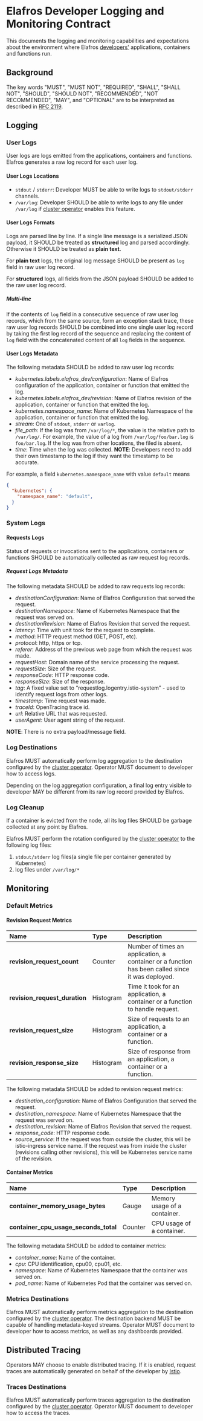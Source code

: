 # Elafros Developer Logging and Monitoring Contract

This documents the logging and monitoring capabilities and expectations about the
environment where Elafros [developers'](../product/personas.md#developer-personas)
applications, containers and functions run.

## Background

The key words "MUST", "MUST NOT", "REQUIRED", "SHALL", "SHALL NOT", "SHOULD", "SHOULD NOT",
"RECOMMENDED", "NOT RECOMMENDED", "MAY", and "OPTIONAL" are to be interpreted as
described in [RFC 2119](https://tools.ietf.org/html/rfc2119).

## Logging

### User Logs

User logs are logs emitted from the applications, containers and functions. Elafros
generates a raw log record for each user log.

#### User Logs Locations

* `stdout` / `stderr`: Developer MUST be able to write logs to `stdout/stderr` channels.
* `/var/log`: Developer SHOULD be able to write logs to any file under `/var/log`
  if [cluster operator](../product/personas.md#operator-personas) enables this feature.

#### User Logs Formats

Logs are parsed line by line. If a single line message is a serialized JSON payload,
it SHOULD be treated as **structured** log and parsed accordingly. Otherwise it SHOULD
be treated as **plain text**.

For **plain text** logs, the original log message SHOULD be present as `log` field in
raw user log record.

For **structured** logs, all fields from the JSON payload SHOULD be added to the
raw user log record.

##### Multi-line

If the contents of `log` field in a consecutive sequence of raw user log records,
which from the same source, form an exception stack trace, these raw user log records
SHOULD be combined into one single user log record by taking the first log record
of the sequence and replacing the content of `log` field with the concatenated content
of all `log` fields in the sequence.

#### User Logs Metadata

The following metadata SHOULD be added to raw user log records:

* *kubernetes.labels.elafros_dev/configuration*: Name of Elafros configuration
  of the application, container or function that emitted the log.
* *kubernetes.labels.elafros_dev/revision*: Name of Elafros revision of the application,
  container or function that emitted the log.
* *kubernetes.namespace_name*: Name of Kubernetes Namespace of the application, container
  or function that emitted the log.
* *stream*: One of `stdout`, `stderr` or `varlog`.
* *file_path*: If the log was from `/var/log/*`, the value is the relative path to `/var/log/`.
  For example, the value of a log from `/var/log/foo/bar.log` is `foo/bar.log`. If
  the log was from other locations, the filed is absent.
* *time*: Time when the log was collected. **NOTE**: Developers need to add their own
  timestamp to the log if they want the timestamp to be accurate.

For example, a field `kubernetes.namespace_name` with value `default` means

```json
{
  "kubernetes": {
    "namespace_name": "default",
  }
}
```

### System Logs

#### Requests Logs

Status of requests or invocations sent to the applications, containers or functions
SHOULD be automatically collected as raw request log records.

##### Request Logs Metadata

The following metadata SHOULD be added to raw requests log records:

* *destinationConfiguration*: Name of Elafros Configuration that served the request.
* *destinationNamespace*: Name of Kubernetes Namespace that the request was served on.
* *destinationRevision*: Name of Elafros Revision that served the request.
* *latency*: Time with unit took for the request to complete.
* *method*: HTTP request method (GET, POST, etc).
* *protocol*: http, https or tcp.
* *referer*: Address of the previous web page from which the request was made.
* *requestHost*: Domain name of the service processing the request.
* *requestSize*: Size of the request.
* *responseCode*: HTTP response code.
* *responseSize*: Size of the response.
* *tag*: A fixed value set to “requestlog.logentry.istio-system” - used to identify request logs from other logs.
* *timestamp*: Time request was made.
* *traceId*: OpenTracing trace id.
* *url*: Relative URL that was requested.
* *userAgent*: User agent string of the request.

**NOTE**: There is no extra payload/message field.

### Log Destinations

Elafros MUST automatically perform log aggregation to the destination configured
by the [cluster operator](../product/personas.md#operator-personas). Operator
MUST document to developer how to access logs.

Depending on the log aggregation configuration, a final log entry visible to developer
MAY be different from its raw log record provided by Elafros.

### Log Cleanup

If a container is evicted from the node, all its log files SHOULD be garbage collected
at any point by Elafros.

Elafros MUST perform the rotation configured by the
[cluster operator](../product/personas.md#operator-personas) to the following log files:

  1. `stdout/stderr` log files(a single file per container generated by Kubernetes)
  2. log files under `/var/log/*`

## Monitoring

### Default Metrics

#### Revision Request Metrics

| Name | Type | Description |
| :--- | :--- | :--- |
| **revision_request_count** | Counter | Number of times an application, a container or a function has been called since it was deployed. |
| **revision_request_duration** | Histogram | Time it took for an application, a container or a function to handle request. |
| **revision_request_size** | Histogram | Size of requests to an application, a container or a function. |
| **revision_response_size** | Histogram | Size of response from an application, a container or a function. |

The following metadata SHOULD be added to revision request metrics:

* *destination_configuration*: Name of Elafros Configuration that served the request.
* *destination_namespace*: Name of Kubernetes Namespace that the request was served on.
* *destination_revision*: Name of Elafros Revision that served the request.
* *response_code*: HTTP response code.
* *source_service*: If the request was from outside the cluster, this will be
  istio-ingress service name. If the request was from inside the cluster (revisions
  calling other revisions), this will be Kubernetes service name of the revision.

#### Container Metrics

| Name | Type | Description |
| :--- | :--- | :--- |
| **container_memory_usage_bytes** | Gauge | Memory usage of a container. |
| **container_cpu_usage_seconds_total** | Counter | CPU usage of a container. |

The following metadata SHOULD be added to container metrics:

* *container_name*: Name of the container.
* *cpu*: CPU identification, cpu00, cpu01, etc.
* *namespace*: Name of Kubernetes Namespace that the container was served on.
* *pod_name*: Name of Kubernetes Pod that the container was served on.

### Metrics Destinations

Elafros MUST automatically perform metrics aggregation to the destination configured
by the [cluster operator](../product/personas.md#operator-personas). The destination
backend MUST be capable of handling metadata-keyed streams. Operator
MUST document to developer how to access metrics, as well as any dashboards provided.

## Distributed Tracing

Operators MAY choose to enable distributed tracing. If it is enabled, request traces
are automatically generated on behalf of the developer by [Istio](https://istio.io/).

### Traces Destinations

Elafros MUST automatically perform traces aggregation to the destination configured
by the [cluster operator](../product/personas.md#operator-personas). Operator
MUST document to developer how to access the traces.
